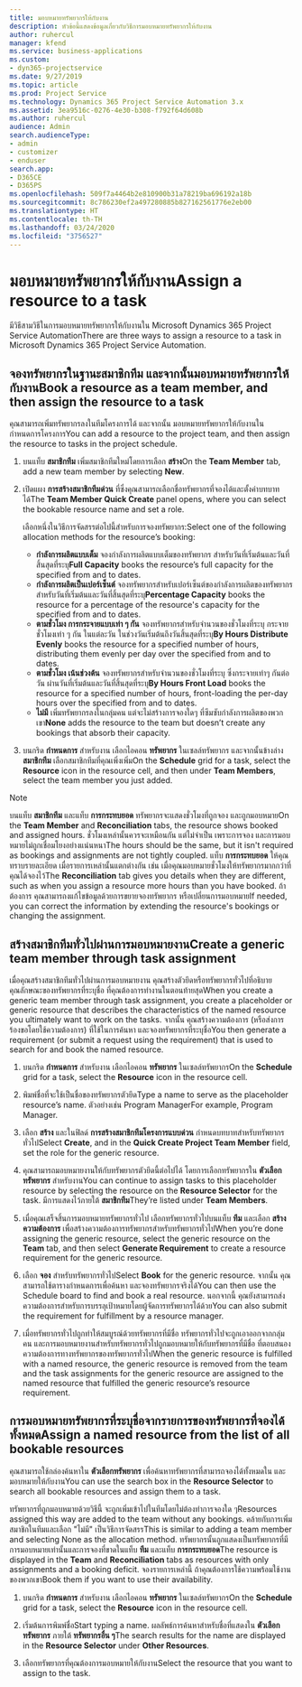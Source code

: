 ```yaml
---
title: มอบหมายทรัพยากรให้กับงาน
description: หัวข้อนี้แสดงข้อมูลเกี่ยวกับวิธีการมอบหมายทรัพยากรให้กับงาน
author: ruhercul
manager: kfend
ms.service: business-applications
ms.custom:
- dyn365-projectservice
ms.date: 9/27/2019
ms.topic: article
ms.prod: Project Service
ms.technology: Dynamics 365 Project Service Automation 3.x
ms.assetid: 3ea9516c-0276-4e30-b308-f792f64d608b
ms.author: ruhercul
audience: Admin
search.audienceType:
- admin
- customizer
- enduser
search.app:
- D365CE
- D365PS
ms.openlocfilehash: 509f7a4464b2e810900b31a78219ba696192a18b
ms.sourcegitcommit: 8c786230ef2a497280885b827162561776e2eb00
ms.translationtype: HT
ms.contentlocale: th-TH
ms.lasthandoff: 03/24/2020
ms.locfileid: "3756527"
---
```

# <a name="assign-a-resource-to-a-task"></a><span data-ttu-id="16a0c-103">มอบหมายทรัพยากรให้กับงาน</span><span class="sxs-lookup"><span data-stu-id="16a0c-103">Assign a resource to a task</span></span>

<span data-ttu-id="16a0c-104">มีวิธีสามวิธีในการมอบหมายทรัพยากรให้กับงานใน Microsoft Dynamics 365 Project Service Automation</span><span class="sxs-lookup"><span data-stu-id="16a0c-104">There are three ways to assign a resource to a task in Microsoft Dynamics 365 Project Service Automation.</span></span>

## <a name="book-a-resource-as-a-team-member-and-then-assign-the-resource-to-a-task"></a><span data-ttu-id="16a0c-105">จองทรัพยากรในฐานะสมาชิกทีม และจากนั้นมอบหมายทรัพยากรให้กับงาน</span><span class="sxs-lookup"><span data-stu-id="16a0c-105">Book a resource as a team member, and then assign the resource to a task</span></span>

<span data-ttu-id="16a0c-106">คุณสามารถเพิ่มทรัพยากรลงในทีมโครงการได้ และจากนั้น มอบหมายทรัพยากรให้กับงานในกำหนดการโครงการ</span><span class="sxs-lookup"><span data-stu-id="16a0c-106">You can add a resource to the project team, and then assign the resource to tasks in the project schedule.</span></span>

1. <span data-ttu-id="16a0c-107">บนแท็บ **สมาชิกทีม** เพิ่มสมาชิกทีมใหม่โดยการเลือก **สร้าง**</span><span class="sxs-lookup"><span data-stu-id="16a0c-107">On the **Team Member** tab, add a new team member by selecting **New**.</span></span> 

2. <span data-ttu-id="16a0c-108">เปิดแผง **การสร้างสมาชิกทีมด่วน** ที่ซึ่งคุณสามารถเลือกชื่อทรัพยากรที่จองได้และตั้งค่าบทบาทได้</span><span class="sxs-lookup"><span data-stu-id="16a0c-108">The **Team Member Quick Create** panel opens, where you can select the bookable resource name and set a role.</span></span> 

    <span data-ttu-id="16a0c-109">เลือกหนึ่งในวิธีการจัดสรรต่อไปนี้สำหรับการจองทรัพยากร:</span><span class="sxs-lookup"><span data-stu-id="16a0c-109">Select one of the following allocation methods for the resource’s booking:</span></span>

    - <span data-ttu-id="16a0c-110">**กำลังการผลิตแบบเต็ม** จองกำลังการผลิตแบบเต็มของทรัพยากร สำหรับวันที่เริ่มต้นและวันที่สิ้นสุดที่ระบุ</span><span class="sxs-lookup"><span data-stu-id="16a0c-110">**Full Capacity** books the resource’s full capacity for the specified from and to dates.</span></span>
    - <span data-ttu-id="16a0c-111">**กำลังการผลิตเป็นเปอร์เซ็นต์** จองทรัพยากรสำหรับเปอร์เซ็นต์ของกำลังการผลิตของทรัพยากร สำหรับวันที่เริ่มต้นและวันที่สิ้นสุดที่ระบุ</span><span class="sxs-lookup"><span data-stu-id="16a0c-111">**Percentage Capacity** books the resource for a percentage of the resource's capacity for the specified from and to dates.</span></span>
    - <span data-ttu-id="16a0c-112">**ตามชั่วโมง การกระจายแบบเท่า ๆ กัน** จองทรัพยากรสำหรับจำนวนของชั่วโมงที่ระบุ กระจายชั่วโมงเท่า ๆ กัน ในแต่ละวัน ในช่วงวันเริ่มต้นถึงวันสิ้นสุดที่ระบุ</span><span class="sxs-lookup"><span data-stu-id="16a0c-112">**By Hours Distribute Evenly** books the resource for a specified number of hours, distributing them evenly per day over the specified from and to dates.</span></span>
    - <span data-ttu-id="16a0c-113">**ตามชั่วโมง เน้นช่วงต้น** จองทรัพยากรสำหรับจำนวนของชั่วโมงที่ระบุ ซึ่งกระจายเท่าๆ กันต่อวัน ผ่านวันที่เริ่มต้นและวันที่สิ้นสุดที่ระบุ</span><span class="sxs-lookup"><span data-stu-id="16a0c-113">**By Hours Front Load** books the resource for a specified number of hours, front-loading the per-day hours over the specified from and to dates.</span></span>
    - <span data-ttu-id="16a0c-114">**ไม่มี** เพิ่มทรัพยากรลงในกลุ่มคน แต่จะไม่สร้างการจองใดๆ ที่ซึมซับกำลังการผลิตของพวกเขา</span><span class="sxs-lookup"><span data-stu-id="16a0c-114">**None** adds the resource to the team but doesn’t create any bookings that absorb their capacity.</span></span>

3. <span data-ttu-id="16a0c-115">บนกริด **กำหนดการ** สำหรับงาน เลือกไอคอน **ทรัพยากร** ในเซลล์ทรัพยากร และจากนั้นข้างล่าง **สมาชิกทีม** เลือกสมาชิกทีมที่คุณเพิ่งเพิ่ม</span><span class="sxs-lookup"><span data-stu-id="16a0c-115">On the **Schedule** grid for a task, select the **Resource** icon in the resource cell, and then under **Team Members**, select the team member you just added.</span></span> 

> [!NOTE]
> <span data-ttu-id="16a0c-116">บนแท็บ **สมาชิกทีม** และแท็บ **การกระทบยอด** ทรัพยากรจะแสดงชั่วโมงที่ถูกจอง และถูกมอบหมาย</span><span class="sxs-lookup"><span data-stu-id="16a0c-116">On the **Team Member** and **Reconciliation** tabs, the resource shows booked and assigned hours.</span></span> <span data-ttu-id="16a0c-117">ชั่วโมงเหล่านั้นควรจะเหมือนกัน แต่ไม่จำเป็น เพราะการจอง และการมอบหมายไม่ถูกเชื่อมโยงอย่างแน่นหนา</span><span class="sxs-lookup"><span data-stu-id="16a0c-117">The hours should be the same, but it isn't required as bookings and assignments are not tightly coupled.</span></span> <span data-ttu-id="16a0c-118">แท็บ **การกระทบยอด** ให้คุณทราบรายละเอียด เมื่อรายการเหล่านั้นแตกต่างกัน เช่น เมื่อคุณมอบหมายชั่วโมงให้ทรัพยากรมากกว่าที่คุณได้จองไว้</span><span class="sxs-lookup"><span data-stu-id="16a0c-118">The **Reconciliation** tab gives you details when they are different, such as when you assign a resource more hours than you have booked.</span></span> <span data-ttu-id="16a0c-119">ถ้าต้องการ คุณสามารถงแก้ไขข้อมูลด้วยการขยายจองทรัพยากร หรือเปลี่ยนการมอบหมาย</span><span class="sxs-lookup"><span data-stu-id="16a0c-119">If needed, you can correct the information by extending the resource's bookings or changing the assignment.</span></span>

## <a name="create-a-generic-team-member-through-task-assignment"></a><span data-ttu-id="16a0c-120">สร้างสมาชิกทีมทั่วไปผ่านการมอบหมายงาน</span><span class="sxs-lookup"><span data-stu-id="16a0c-120">Create a generic team member through task assignment</span></span>

<span data-ttu-id="16a0c-121">เมื่อคุณสร้างสมาชิกทีมทั่วไปผ่านการมอบหมายงาน คุณสร้างตัวยึดหรือทรัพยากรทั่วไปที่อธิบายคุณลักษณะของทรัพยากรที่ระบุชื่อ ที่คุณต้องการทำงานในตอนท้ายสุด</span><span class="sxs-lookup"><span data-stu-id="16a0c-121">When you create a generic team member through task assignment, you create a placeholder or generic resource that describes the characteristics of the named resource you ultimately want to work on the tasks.</span></span> <span data-ttu-id="16a0c-122">จากนั้น คุณสร้างความต้องการ (หรือส่งการร้องขอโดยใช้ความต้องการ) ที่ใช้ในการค้นหา และจองทรัพยากรที่ระบุชื่อ</span><span class="sxs-lookup"><span data-stu-id="16a0c-122">You then generate a requirement (or submit a request using the requirement) that is used to search for and book the named resource.</span></span>

1. <span data-ttu-id="16a0c-123">บนกริด **กำหนดการ** สำหรับงาน เลือกไอคอน **ทรัพยากร** ในเซลล์ทรัพยากร</span><span class="sxs-lookup"><span data-stu-id="16a0c-123">On the **Schedule** grid for a task, select the **Resource** icon in the resource cell.</span></span>

2. <span data-ttu-id="16a0c-124">พิมพ์ชื่อที่จะใช้เป็นชื่อของทรัพยากรตัวยึด</span><span class="sxs-lookup"><span data-stu-id="16a0c-124">Type a name to serve as the placeholder resource’s name.</span></span> <span data-ttu-id="16a0c-125">ตัวอย่างเช่น Program Manager</span><span class="sxs-lookup"><span data-stu-id="16a0c-125">For example, Program Manager.</span></span>

3. <span data-ttu-id="16a0c-126">เลือก **สร้าง** และในฟิลด์ **การสร้างสมาชิกทีมโครงการแบบด่วน** กำหนดบทบาทสำหรับทรัพยากรทั่วไป</span><span class="sxs-lookup"><span data-stu-id="16a0c-126">Select **Create**, and in the **Quick Create Project Team Member** field, set the role for the generic resource.</span></span>

4. <span data-ttu-id="16a0c-127">คุณสามารถมอบหมายงานให้กับทรัพยากรตัวยึดนี้ต่อไปได้ โดยการเลือกทรัพยากรใน **ตัวเลือกทรัพยากร** สำหรับงาน</span><span class="sxs-lookup"><span data-stu-id="16a0c-127">You can continue to assign tasks to this placeholder resource by selecting the resource on the **Resource Selector** for the task.</span></span> <span data-ttu-id="16a0c-128">มีการแสดงไว้ภายใต้ **สมาชิกทีม**</span><span class="sxs-lookup"><span data-stu-id="16a0c-128">They’re listed under **Team Members**.</span></span>

5. <span data-ttu-id="16a0c-129">เมื่อคุณเสร็จสิ้นการมอบหมายทรัพยากรทั่วไป เลือกทรัพยากรทั่วไปบนแท็บ **ทีม** และเลือก **สร้างความต้องการ** เพื่อสร้างความต้องการทรัพยากรสำหรับทรัพยากรทั่วไป</span><span class="sxs-lookup"><span data-stu-id="16a0c-129">When you’re done assigning the generic resource, select the generic resource on the **Team** tab, and then select **Generate Requirement** to create a resource requirement for the generic resource.</span></span>

6. <span data-ttu-id="16a0c-130">เลือก **จอง** สำหรับทรัพยากรทั่วไป</span><span class="sxs-lookup"><span data-stu-id="16a0c-130">Select **Book** for the generic resource.</span></span> <span data-ttu-id="16a0c-131">จากนั้น คุณสามารถใช้ตารางกำหนดการเพื่อค้นหา และจองทรัพยากรจริงได้</span><span class="sxs-lookup"><span data-stu-id="16a0c-131">You can then use the Schedule board to find and book a real resource.</span></span> <span data-ttu-id="16a0c-132">นอกจากนี้ คุณยังสามารถส่งความต้องการสำหรับการบรรลุเป้าหมายโดยผู้จัดการทรัพยากรได้ด้วย</span><span class="sxs-lookup"><span data-stu-id="16a0c-132">You can also submit the requirement for fulfillment by a resource manager.</span></span>

7. <span data-ttu-id="16a0c-133">เมื่อทรัพยากรทั่วไปถูกทำให้สมบูรณ์ด้วยทรัพยากรที่มีชื่อ ทรัพยากรทั่วไปจะถูกเอาออกจากกลุ่มคน และการมอบหมายงานสำหรับทรัพยากรทั่วไปถูกมอบหมายให้กับทรัพยากรที่มีชื่อ ที่ตอบสนองความต้องการทางทรัพยากรของทรัพยากรทั่วไป</span><span class="sxs-lookup"><span data-stu-id="16a0c-133">When the generic resource is fulfilled with a named resource, the generic resource is removed from the team and the task assignments for the generic resource are assigned to the named resource that fulfilled the generic resource’s resource requirement.</span></span>

## <a name="assign-a-named-resource-from-the-list-of-all-bookable-resources"></a><span data-ttu-id="16a0c-134">การมอบหมายทรัพยากรที่ระบุชื่อจากรายการของทรัพยากรที่จองได้ทั้งหมด</span><span class="sxs-lookup"><span data-stu-id="16a0c-134">Assign a named resource from the list of all bookable resources</span></span>

<span data-ttu-id="16a0c-135">คุณสามารถใช้กล่องค้นหาใน **ตัวเลือกทรัพยากร** เพื่อค้นหาทรัพยากรที่สามารถจองได้ทั้งหมดใน และมอบหมายให้กับงาน</span><span class="sxs-lookup"><span data-stu-id="16a0c-135">You can use the search box in the **Resource Selector** to search all bookable resources and assign them to a task.</span></span>

<span data-ttu-id="16a0c-136">ทรัพยากรที่ถูกมอบหมายด้วยวิธีนี้ จะถูกเพิ่มเข้าไปในทีมโดยไม่ต้องทำการจองใด ๆ</span><span class="sxs-lookup"><span data-stu-id="16a0c-136">Resources assigned this way are added to the team without any bookings.</span></span> <span data-ttu-id="16a0c-137">คล้ายกับการเพิ่มสมาชิกในทีมและเลือก "ไม่มี" เป็นวิธีการจัดสรร</span><span class="sxs-lookup"><span data-stu-id="16a0c-137">This is similar to adding a team member and selecting None as the allocation method.</span></span> <span data-ttu-id="16a0c-138">ทรัพยากรนั้นถูกแสดงเป็นทรัพยากรที่มีการมอบหมายเท่านั้นและการจองที่ขาดในแท็บ **ทีม** และแท็บ **การกระทบยอด**</span><span class="sxs-lookup"><span data-stu-id="16a0c-138">The resource is displayed in the **Team** and **Reconciliation** tabs as resources with only assignments and a booking deficit.</span></span> <span data-ttu-id="16a0c-139">จองรายการเหล่านี้ ถ้าคุณต้องการใช้ความพร้อมใช้งานของพวกเขา</span><span class="sxs-lookup"><span data-stu-id="16a0c-139">Book them if you want to use their availability.</span></span>

1. <span data-ttu-id="16a0c-140">บนกริด **กำหนดการ** สำหรับงาน เลือกไอคอน **ทรัพยากร** ในเซลล์ทรัพยากร</span><span class="sxs-lookup"><span data-stu-id="16a0c-140">On the **Schedule** grid for a task, select the **Resource** icon in the resource cell.</span></span>

2. <span data-ttu-id="16a0c-141">เริ่มต้นการพิมพ์ชื่อ</span><span class="sxs-lookup"><span data-stu-id="16a0c-141">Start typing a name.</span></span> <span data-ttu-id="16a0c-142">ผลลัพธ์การค้นหาสำหรับชื่อที่แสดงใน **ตัวเลือกทรัพยากร** ภายใต้ **ทรัพยากรอื่น ๆ**</span><span class="sxs-lookup"><span data-stu-id="16a0c-142">The search results for the name are displayed in the **Resource Selector** under **Other Resources**.</span></span>

3. <span data-ttu-id="16a0c-143">เลือกทรัพยากรที่คุณต้องการมอบหมายให้กับงาน</span><span class="sxs-lookup"><span data-stu-id="16a0c-143">Select the resource that you want to assign to the task.</span></span>

